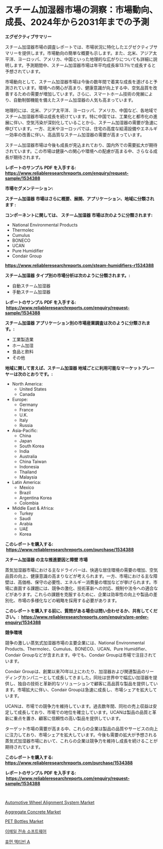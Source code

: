 <p><h1>スチーム加湿器市場の洞察：市場動向、成長、2024年から2031年までの予測</h1></p><p><strong>エグゼクティブサマリー</strong></p>
<p><p>スチーム加湿器市場の調査レポートでは、市場状況に特化したエグゼクティブサマリーを提供します。市場動向の簡単な概要も示します。また、北米、アジア太平洋、ヨーロッパ、アメリカ、中国といった地理的な広がりについても詳細に説明します。予測期間中、スチーム加湿器市場は年平均成長率13.1％で成長すると予想されています。</p><p>市場動向として、スチーム加湿器市場は今後の数年間で着実な成長を遂げると予測されています。環境への関心が高まり、健康意識が向上する中、空気品質を改善するための需要が増加しています。さらに、スマートホーム技術の発展により、自動制御機能を備えたスチーム加湿器の人気も高まっています。</p><p>地理的には、北米、アジア太平洋、ヨーロッパ、アメリカ、中国など、各地域でスチーム加湿器市場は成長を続けています。特に中国では、工業化と都市化の進展に伴い、空気汚染が深刻化していることから、スチーム加湿器の需要が急速に伸びています。一方、北米やヨーロッパでは、住宅の高度な給湯設備やエネルギー効率の改善に伴い、高品質なスチーム加湿器の需要が高まっています。</p><p>スチーム加湿器市場は今後も成長が見込まれており、国内外での需要拡大が期待されています。この市場は健康への関心や環境への配慮が高まる中、さらなる成長が期待されます。</p></p>
<p><strong>レポートのサンプル PDF を入手する: <a href="https://www.reliableresearchreports.com/enquiry/request-sample/1534388">https://www.reliableresearchreports.com/enquiry/request-sample/1534388</a></strong></p>
<p><strong>市場セグメンテーション:</strong></p>
<p><strong> スチーム加湿器 市場はさらに概要、展開、アプリケーション、地域に分類されます :</strong></p>
<p><strong>コンポーネントに関しては、 スチーム加湿器 市場は次のように分類されます: &nbsp;</strong></p>
<p><ul><li>National Environmental Products</li><li>Thermolec</li><li>Cumulus</li><li>BONECO</li><li>UCAN</li><li>Pure Humidifier</li><li>Condair Group</li></ul></p>
<p><strong><a href="https://www.reliableresearchreports.com/steam-humidifiers-r1534388">https://www.reliableresearchreports.com/steam-humidifiers-r1534388</a></strong></p>
<p><strong> スチーム加湿器 タイプ別の市場分析は次のように分類されます。:</strong></p>
<p><ul><li>自動スチーム加湿器</li><li>手動スチーム加湿器</li></ul></p>
<p><strong>レポートのサンプル PDF を入手する: &nbsp;<a href="https://www.reliableresearchreports.com/enquiry/request-sample/1534388">https://www.reliableresearchreports.com/enquiry/request-sample/1534388</a></strong></p>
<p><strong> スチーム加湿器 アプリケーション別の市場産業調査は次のように分類されます。:</strong></p>
<p><ul><li>工業製造業</li><li>ホーム加湿</li><li>食品と飲料</li><li>その他</li></ul></p>
<p><strong>地域に関して言えば、スチーム加湿器 地域ごとに利用可能なマーケットプレーヤーは次のとおりです。:</strong></p>
<p><ul>
    <li>
        North America:
        <ul>
            <li>United States</li>
            <li>Canada</li>
        </ul>
    </li>
    <li>
        Europe:
        <ul>
            <li>Germany</li>
            <li>France</li>
            <li>U.K.</li>
            <li>Italy</li>
            <li>Russia</li>
        </ul>
    </li>
    <li>
        Asia-Pacific:
        <ul>
            <li>China</li>
            <li>Japan</li>
            <li>South Korea</li>
            <li>India</li>
            <li>Australia</li>
            <li>China Taiwan</li>
            <li>Indonesia</li>
            <li>Thailand</li>
            <li>Malaysia</li>
        </ul>
    </li>
    <li>
        Latin America:
        <ul>
            <li>Mexico</li>
            <li>Brazil</li>
            <li>Argentina Korea</li>
            <li>Colombia</li>
        </ul>
    </li>
    <li>
        Middle East & Africa:
        <ul>
            <li>Turkey</li>
            <li>Saudi</li>
            <li>Arabia</li>
            <li>UAE</li>
            <li>Korea</li>
        </ul>
    </li>
    </ul></p>
<p><strong>このレポートを購入する: &nbsp;<a href="https://www.reliableresearchreports.com/purchase/1534388">https://www.reliableresearchreports.com/purchase/1534388</a></strong></p>
<p><strong>スチーム加湿器 の主な推進要因と障壁 市場</strong></p>
<p><p>蒸気加湿器市場における主なドライバーは、快適な居住環境の需要の増加、空気品質の向上、健康意識の高まりなどが考えられます。一方、市場における主な障壁は、高価格、保守の必要性、エネルギー消費量の増加などが挙げられます。市場に直面する課題には、競争の激化、技術革新への対応、規制や法令への適合などがあります。これらの課題を克服するために、企業は効率性の向上や製品の差別化、市場の多様化などの戦略を採用する必要があります。</p></p>
<p><strong>このレポートを購入する前に、質問がある場合は問い合わせるか、共有してください。:&nbsp; <a href="https://www.reliableresearchreports.com/enquiry/pre-order-enquiry/1534388">https://www.reliableresearchreports.com/enquiry/pre-order-enquiry/1534388</a></strong></p>
<p><strong>競争環境</strong></p>
<p><p>競争の激しい蒸気式加湿器市場の主要企業には、National Environmental Products、Thermolec、Cumulus、BONECO、UCAN、Pure Humidifier、Condair Groupなどが含まれます。中でも、Condair Groupは市場で注目されています。</p><p>Condair Groupは、創業以来70年以上にわたり、加湿器および関連製品のリーディングカンパニーとして成長してきました。同社は世界中で幅広い加湿器を提供し、独自の技術と革新的なソリューションで顧客に高品質な製品を提供しています。市場拡大に伴い、Condair Groupは急速に成長し、市場シェアを拡大しています。</p><p>UCANは、市場での競争力を維持しています。過去数年間、同社の売上収益は安定して成長しており、市場での地位を確立しています。UCANは製品の品質と革新に重点を置き、顧客に信頼性の高い製品を提供しています。</p><p>ターゲット市場の需要が高まる中、これらの企業は製品の品質やサービスの向上に注力しており、市場シェアを拡大しています。今後も需要の拡大が予想される蒸気式加湿器市場において、これらの企業は競争力を維持し成長を続けることが期待されています。</p></p>
<p><strong>このレポートを購入する: &nbsp; <a href="https://www.reliableresearchreports.com/purchase/1534388">https://www.reliableresearchreports.com/purchase/1534388</a></strong></p>
<p><strong>レポートのサンプル PDF を入手する: &nbsp;<a href="https://www.reliableresearchreports.com/enquiry/request-sample/1534388">https://www.reliableresearchreports.com/enquiry/request-sample/1534388</a></strong><strong></strong></p>
<p>&nbsp;</p>
<p><p><a href="https://view.publitas.com/reportprime-1/automotive-wheel-alignment-system-market-size-growth-outlook-from-2024-to-2031-projecting-at-markets-trends-analysis-by-application-regional-outlook-and-revenue/">Automotive Wheel Alignment System Market</a></p><p><a href="https://issuu.com/reportprime-2/docs/aggregate-concrete-market-size-2030.pptx">Aggregate Concrete Market</a></p><p><a href="https://issuu.com/reportprime-2/docs/pet-bottles-market-size-2030.pptx">PET Bottles Market</a></p><p><a href="https://medium.com/@jerrodhilll68/%EC%9D%B4%EB%A9%94%EC%9D%BC-%EC%A0%84%EB%8B%AC%EC%84%B1-%EC%86%8C%ED%94%84%ED%8A%B8%EC%9B%A8%EC%96%B4-%EC%8B%9C%EC%9E%A5-%EA%B7%9C%EB%AA%A8-%EC%8B%9C%EC%9E%A5-%EC%A0%84%EB%A7%9D-%EB%B0%8F-%EC%8B%9C%EC%9E%A5-%EC%98%88%EC%B8%A1-2024%EC%97%90%EC%84%9C-2031%EB%85%84%EA%B9%8C%EC%A7%80-6f16c3ff80d6">이메일 전송 소프트웨어</a></p><p><a href="https://medium.com/@danykakilback/%EC%9D%B8%EA%B0%84-activin-a-%EC%8B%9C%EC%9E%A5-%EC%A0%84%EB%A7%9D-%EC%82%B0%EC%97%85-%EA%B0%9C%EC%9A%94-%EB%B0%8F-%EC%98%88%EC%B8%A1-2024%EB%85%84%EB%B6%80%ED%84%B0-2031%EB%85%84-5b6828b42143">휴먼 액티빈 A</a></p></p>